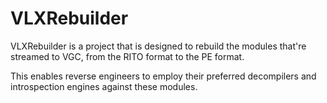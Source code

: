 # VLXRebuilder

VLXRebuilder is a project that is designed to rebuild the modules that're streamed to VGC, from the RITO format to the PE format.

This enables reverse engineers to employ their preferred decompilers and introspection engines against these modules.
